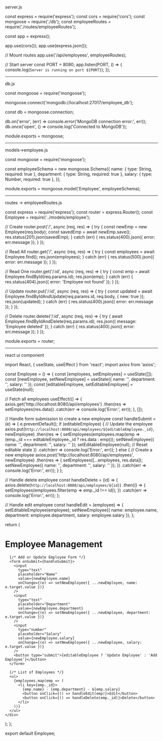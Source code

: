 server.js 

const express = require('express');
const cors = require('cors');
const mongoose = require('./db');
const employeeRoutes = require('./routes/employeeRoutes');

const app = express();

app.use(cors());
app.use(express.json());

// Mount routes
app.use('/api/employees', employeeRoutes);

// Start server
const PORT = 8080;
app.listen(PORT, () => {
  console.log(`Server is running on port ${PORT}`);
});

-------------------------------------------------------
db.js

const mongoose = require('mongoose');

mongoose.connect('mongodb://localhost:27017/employee_db');

const db = mongoose.connection;

db.on('error', (err) => console.error('MongoDB connection error:', err));
db.once('open', () => console.log('Connected to MongoDB'));

module.exports = mongoose;

---------------------------------------------------------

models->employee.js

const mongoose = require('mongoose');

const employeeSchema = new mongoose.Schema({
  name: { type: String, required: true },
  department: { type: String, required: true },
  salary: { type: Number, required: true },
});

module.exports = mongoose.model('Employee', employeeSchema);

-----------------------------------------------------------

routes -> employeeRoutes.js

const express = require('express');
const router = express.Router();
const Employee = require('../models/employee');

// Create
router.post('/', async (req, res) => {
  try {
    const newEmp = new Employee(req.body);
    const savedEmp = await newEmp.save();
    res.status(201).json(savedEmp);
  } catch (err) {
    res.status(400).json({ error: err.message });
  }
});

// Read All
router.get('/', async (req, res) => {
  try {
    const employees = await Employee.find();
    res.json(employees);
  } catch (err) {
    res.status(500).json({ error: err.message });
  }
});

// Read One
router.get('/:id', async (req, res) => {
  try {
    const emp = await Employee.findById(req.params.id);
    res.json(emp);
  } catch (err) {
    res.status(404).json({ error: 'Employee not found' });
  }
});

// Update
router.put('/:id', async (req, res) => {
  try {
    const updated = await Employee.findByIdAndUpdate(req.params.id, req.body, { new: true });
    res.json(updated);
  } catch (err) {
    res.status(400).json({ error: err.message });
  }
});

// Delete
router.delete('/:id', async (req, res) => {
  try {
    await Employee.findByIdAndDelete(req.params.id);
    res.json({ message: 'Employee deleted' });
  } catch (err) {
    res.status(400).json({ error: err.message });
  }
});

module.exports = router;


----------------------------------------------------------------------------------------------
react ui component


import React, { useState, useEffect } from 'react';
import axios from 'axios';

const Employee = () => {
  const [employees, setEmployees] = useState([]);
  const [newEmployee, setNewEmployee] = useState({ name: '', department: '', salary: '' });
  const [editableEmployee, setEditableEmployee] = useState(null);

  // Fetch all employees
  useEffect(() => {
    axios.get('http://localhost:8080/api/employees')
      .then(res => setEmployees(res.data))
      .catch(err => console.log('Error:', err));
  }, []);

  // Handle form submission to create a new employee
  const handleSubmit = (e) => {
    e.preventDefault();
    if (editableEmployee) {
      // Update the employee
      axios.put(`http://localhost:8080/api/employees/${editableEmployee._id}`, newEmployee)
        .then(res => {
          setEmployees(employees.map(emp => (emp._id === editableEmployee._id ? res.data : emp)));
          setNewEmployee({ name: '', department: '', salary: '' });
          setEditableEmployee(null); // Reset editable state
        })
        .catch(err => console.log('Error:', err));
    } else {
      // Create a new employee
      axios.post('http://localhost:8080/api/employees', newEmployee)
        .then(res => {
          setEmployees([...employees, res.data]);
          setNewEmployee({ name: '', department: '', salary: '' });
        })
        .catch(err => console.log('Error:', err));
    }
  };

  // Handle delete employee
  const handleDelete = (id) => {
    axios.delete(`http://localhost:8080/api/employees/${id}`)
      .then(() => {
        setEmployees(employees.filter(emp => emp._id !== id));
      })
      .catch(err => console.log('Error:', err));
  };

  // Handle edit employee
  const handleEdit = (employee) => {
    setEditableEmployee(employee);
    setNewEmployee({ name: employee.name, department: employee.department, salary: employee.salary });
  };

  return (
    <div>
      <h1>Employee Management</h1>
      
      {/* Add or Update Employee Form */}
      <form onSubmit={handleSubmit}>
        <input
          type="text"
          placeholder="Name"
          value={newEmployee.name}
          onChange={(e) => setNewEmployee({ ...newEmployee, name: e.target.value })}
        />
        <input
          type="text"
          placeholder="Department"
          value={newEmployee.department}
          onChange={(e) => setNewEmployee({ ...newEmployee, department: e.target.value })}
        />
        <input
          type="number"
          placeholder="Salary"
          value={newEmployee.salary}
          onChange={(e) => setNewEmployee({ ...newEmployee, salary: e.target.value })}
        />
        <button type="submit">{editableEmployee ? 'Update Employee' : 'Add Employee'}</button>
      </form>

      {/* List of Employees */}
      <ul>
        {employees.map(emp => (
          <li key={emp._id}>
            {emp.name} - {emp.department} - ${emp.salary}
            <button onClick={() => handleEdit(emp)}>Edit</button>
            <button onClick={() => handleDelete(emp._id)}>Delete</button>
          </li>
        ))}
      </ul>
    </div>
  );
};

export default Employee;

